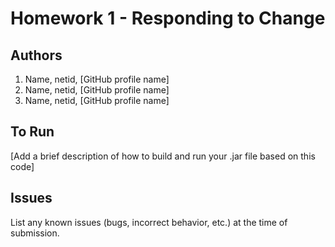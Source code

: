 # Homework 1 - Responding to Change

## Authors
1) Name, netid, [GitHub profile name]
2) Name, netid, [GitHub profile name]
3) Name, netid, [GitHub profile name]

## To Run

[Add a brief description of how to build and run your .jar file based on this code]

## Issues

List any known issues (bugs, incorrect behavior, etc.) at the time of submission.
